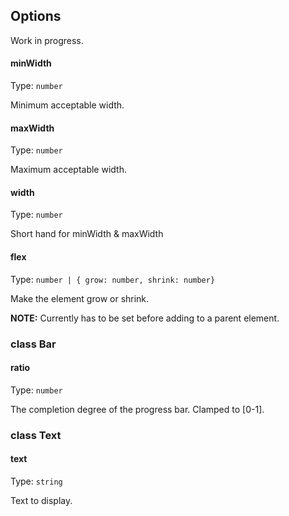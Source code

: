 ## Options
Work in progress.

#### minWidth
Type: `number`

Minimum acceptable width.

#### maxWidth
Type: `number`

Maximum acceptable width.

#### width
Type: `number`

Short hand for minWidth & maxWidth

#### flex
Type: `number | { grow: number, shrink: number}`

Make the element grow or shrink.

**NOTE:** Currently has to be set before adding to a parent element.

### class Bar
#### ratio
Type: `number`

The completion degree of the progress bar. Clamped to [0-1].

### class Text
#### text
Type: `string`

Text to display.
